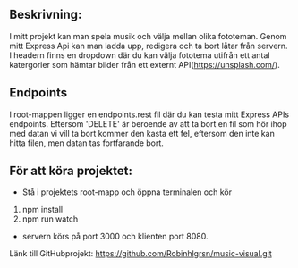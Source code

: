 
## Beskrivning:


I mitt projekt kan man spela musik och välja mellan olika fototeman. 
Genom mitt Express Api kan man ladda upp, redigera och ta bort låtar från servern. 
I headern finns en dropdown där du kan välja fototema utifrån ett antal katergorier som hämtar bilder från ett externt API(https://unsplash.com/).


## Endpoints
I root-mappen ligger en endpoints.rest fil där du kan testa mitt Express APIs endpoints.
Eftersom 'DELETE' är beroende av att ta bort en fil som hör ihop med datan vi vill ta bort kommer den kasta ett fel, eftersom den inte kan hitta filen, men datan tas fortfarande bort.

## För att köra projektet:
- Stå i projektets root-mapp och öppna terminalen och kör
 1. npm install
 2. npm run watch
- servern körs på port 3000 och klienten port 8080.

Länk till GitHubprojekt: https://github.com/Robinhlgrsn/music-visual.git
